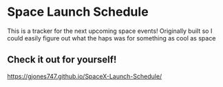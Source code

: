 # Space Launch Schedule 

This is a tracker for the next upcoming space events!
Originally built so I could easily figure out what the haps was for something as cool as space

## Check it out for yourself!
https://gjones747.github.io/SpaceX-Launch-Schedule/
